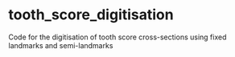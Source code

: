 # tooth_score_digitisation
Code for the digitisation of tooth score cross-sections using fixed landmarks and semi-landmarks
